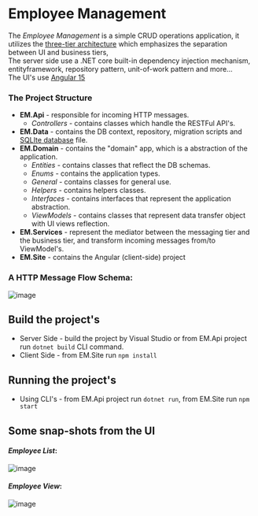 # Employee Management
The _Employee Management_ is a simple CRUD operations application, 
it utilizes the [three-tier architecture](https://www.ibm.com/topics/three-tier-architecture) which emphasizes the separation between UI and business tiers, \
The server side use a .NET core built-in dependency injection mechanism, entityframework, repository pattern, unit-of-work pattern and more... \
The UI's use [Angular 15](https://angular.io/)

### The Project Structure
- **EM.Api** - responsible for incoming HTTP messages.
    - _Controllers_ - contains classes which handle the RESTFul API's.
- **EM.Data** - contains the DB context, repository, migration scripts and [SQLIte database](https://www.sqlite.org/index.html) file.
- **EM.Domain** - contains the "domain" app, which is a abstraction of the application.
  - _Entities_ - contains classes that reflect the DB schemas. 
  - _Enums_ - contains the application types. 
  - _General_ - contains classes for general use. 
  - _Helpers_ - contains helpers classes.
  - _Interfaces_ - contains interfaces that represent the application abstraction. 
  - _ViewModels_ - contains classes that represent data transfer object with UI views reflection.
- **EM.Services** - represent the mediator between the messaging tier and the business tier, and transform incoming messages from/to ViewModel's.
- **EM.Site** - contains the Angular (client-side) project

### A HTTP Message Flow Schema:
![image](https://user-images.githubusercontent.com/426076/219906557-24e0bf22-cd7f-4173-a450-ec6c65d36e11.png)

## Build the project's
- Server Side - build the project by Visual Studio or from EM.Api project run `dotnet build` CLI command.
- Client Side - from EM.Site run `npm install`

## Running the project's
- Using CLI's - from EM.Api project run `dotnet run`, from EM.Site run `npm start`

## Some snap-shots from the UI
#### **_Employee List_**:
![image](https://user-images.githubusercontent.com/426076/219906295-b98555e5-3d2d-4aec-8d3d-5525108d71eb.png)

#### **_Employee View_**:
![image](https://user-images.githubusercontent.com/426076/219906486-56bb7394-ec61-4114-8490-a117e4faebbb.png)
